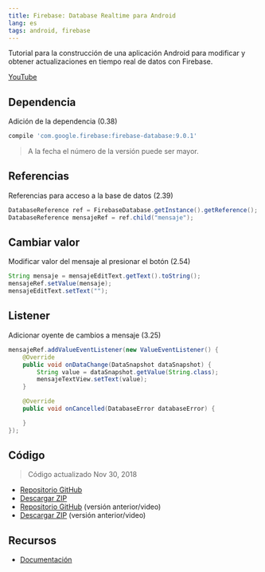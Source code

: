 ```yaml
---
title: Firebase: Database Realtime para Android
lang: es
tags: android, firebase
---
```


Tutorial para la construcción de una aplicación Android para modificar y obtener actualizaciones en tiempo real de datos con Firebase.

[YouTube](https://www.youtube.com/watch?v=peQ9ATXwPwg)

## Dependencia

Adición de la dependencia (0.38)

```groovy
compile 'com.google.firebase:firebase-database:9.0.1'
```

> A la fecha el número de la versión puede ser mayor.

## Referencias
Referencias para acceso a la base de datos (2.39)

```java
DatabaseReference ref = FirebaseDatabase.getInstance().getReference();
DatabaseReference mensajeRef = ref.child("mensaje");
```

## Cambiar valor

Modificar valor del mensaje al presionar el botón (2.54)

```java
String mensaje = mensajeEditText.getText().toString();  
mensajeRef.setValue(mensaje);  
mensajeEditText.setText("");
```

## Listener

Adicionar oyente de cambios a mensaje (3.25)

```java
mensajeRef.addValueEventListener(new ValueEventListener() {  
    @Override
    public void onDataChange(DataSnapshot dataSnapshot) {
        String value = dataSnapshot.getValue(String.class);
        mensajeTextView.setText(value);
    }

    @Override
    public void onCancelled(DatabaseError databaseError) {

    }
});
```

## Código

> Código actualizado Nov 30, 2018

* [Repositorio GitHub](https://github.com/alvareztech/AndroidFirebaseRealtimeDatabaseSample)
* [Descargar ZIP](https://github.com/alvareztech/AndroidFirebaseRealtimeDatabaseSample/archive/master.zip)
* [Repositorio GitHub](https://github.com/alvareztech/AndroidFirebaseRealtimeDatabaseSample/tree/youtube) (versión anterior/video)
* [Descargar ZIP](https://github.com/alvareztech/AndroidFirebaseRealtimeDatabaseSample/archive/youtube.zip) (versión anterior/video)

## Recursos

* [Documentación](https://firebase.google.com/docs/database/android/start/)

